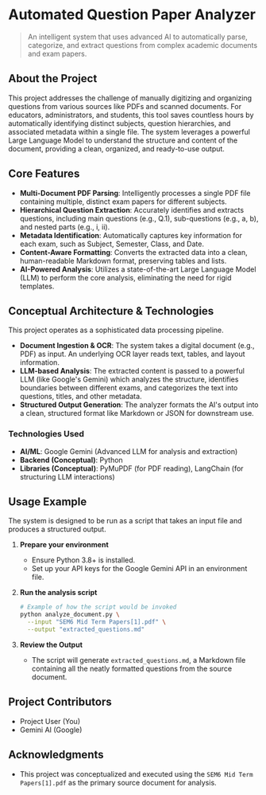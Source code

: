 
# Automated Question Paper Analyzer

> An intelligent system that uses advanced AI to automatically parse, categorize, and extract questions from complex academic documents and exam papers.

## About the Project

This project addresses the challenge of manually digitizing and organizing questions from various sources like PDFs and scanned documents. For educators, administrators, and students, this tool saves countless hours by automatically identifying distinct subjects, question hierarchies, and associated metadata within a single file. The system leverages a powerful Large Language Model to understand the structure and content of the document, providing a clean, organized, and ready-to-use output.

## Core Features

  * **Multi-Document PDF Parsing**: Intelligently processes a single PDF file containing multiple, distinct exam papers for different subjects.
  * **Hierarchical Question Extraction**: Accurately identifies and extracts questions, including main questions (e.g., Q.1), sub-questions (e.g., a, b), and nested parts (e.g., i, ii).
  * **Metadata Identification**: Automatically captures key information for each exam, such as Subject, Semester, Class, and Date.
  * **Content-Aware Formatting**: Converts the extracted data into a clean, human-readable Markdown format, preserving tables and lists.
  * **AI-Powered Analysis**: Utilizes a state-of-the-art Large Language Model (LLM) to perform the core analysis, eliminating the need for rigid templates.

## Conceptual Architecture & Technologies

This project operates as a sophisticated data processing pipeline.

  * **Document Ingestion & OCR**: The system takes a digital document (e.g., PDF) as input. An underlying OCR layer reads text, tables, and layout information.
  * **LLM-based Analysis**: The extracted content is passed to a powerful LLM (like Google's Gemini) which analyzes the structure, identifies boundaries between different exams, and categorizes the text into questions, titles, and other metadata.
  * **Structured Output Generation**: The analyzer formats the AI's output into a clean, structured format like Markdown or JSON for downstream use.

### Technologies Used

  * **AI/ML**: Google Gemini (Advanced LLM for analysis and extraction)
  * **Backend (Conceptual)**: Python
  * **Libraries (Conceptual)**: PyMuPDF (for PDF reading), LangChain (for structuring LLM interactions)

## Usage Example

The system is designed to be run as a script that takes an input file and produces a structured output.

1.  **Prepare your environment**

      * Ensure Python 3.8+ is installed.
      * Set up your API keys for the Google Gemini API in an environment file.

2.  **Run the analysis script**

    ```sh
    # Example of how the script would be invoked
    python analyze_document.py \
      --input "SEM6 Mid Term Papers[1].pdf" \
      --output "extracted_questions.md"
    ```

3.  **Review the Output**

      * The script will generate `extracted_questions.md`, a Markdown file containing all the neatly formatted questions from the source document.

## Project Contributors

  * Project User (You)
  * Gemini AI (Google)

## Acknowledgments

  * This project was conceptualized and executed using the `SEM6 Mid Term Papers[1].pdf` as the primary source document for analysis.
